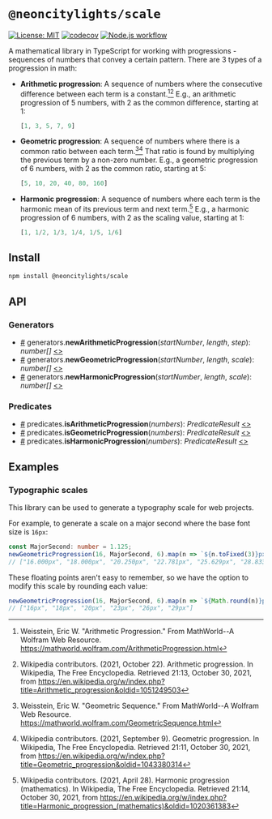 # `@neoncitylights/scale`
[![License: MIT](https://img.shields.io/badge/License-MIT-blue.svg)](https://opensource.org/licenses/MIT)
[![codecov](https://codecov.io/gh/neoncitylights/ts-scale/branch/main/graph/badge.svg?token=c7KOrPxoIb)](https://codecov.io/gh/neoncitylights/ts-scale)
[![Node.js workflow](https://github.com/neoncitylights/ts-scale/actions/workflows/main.yml/badge.svg)](https://github.com/neoncitylights/ts-scale/actions/workflows/main.yml)

A mathematical library in TypeScript for working with progressions - sequences of numbers that convey a certain pattern.
There are 3 types of a progression in math:
  - **Arithmetic progression**: A sequence of numbers where the consecutive difference between each term is a constant.[^arith-wolfram][^arithm-wiki] E.g., an arithmetic progression of 5 numbers, with 2 as the common difference, starting at 1:
    ```ts
    [1, 3, 5, 7, 9]
    ```
  - **Geometric progression**: A sequence of numbers where there is a common ratio between each term.[^geo-wolfram][^geo-wiki] That ratio is found by multiplying the previous term by a non-zero number.  E.g., a geometric progression of 6 numbers, with 2 as the common ratio, starting at 5:
    ```ts
    [5, 10, 20, 40, 80, 160]
    ```
  - **Harmonic progression**: A sequence of numbers where each term is the harmonic mean of its previous term and next term.[^harmonic-wiki] E.g., a harmonic progression of 6 numbers, with 2 as the scaling value, starting at 1:
    ```ts
    [1, 1/2, 1/3, 1/4, 1/5, 1/6]
    ```

## Install
```bash
npm install @neoncitylights/scale
```

## API
### Generators
 * <a href="#newArithmeticProgression" name="newArithmeticProgression">#</a> generators.**newArithmeticProgression**(*startNumber*, *length*, *step*): *number[]* [<>](./src/generators.ts)
 * <a href="#newGeometricProgression" name="newGeometricProgression">#</a> generators.**newGeometricProgression**(*startNumber*, *length*, *scale*): *number[]* [<>](./src/generators.ts)
 * <a href="#newHarmonicProgression" name="newHarmonicProgression">#</a> generators.**newHarmonicProgression**(*startNumber*, *length*, *scale*): *number[]* [<>](./src/generators.ts)
### Predicates
 * <a href="#isArithmeticProgression" name="isArithmeticProgression">#</a> predicates.**isArithmeticProgression**(*numbers*): *PredicateResult* [<>](./src/predicates.ts)
 * <a href="#isGeometricProgression" name="isGeometricProgression">#</a> predicates.**isGeometricProgression**(*numbers*): *PredicateResult* [<>](./src/predicates.ts)
 * <a href="#isHarmonicProgression" name="isHarmonicProgression">#</a> predicates.**isHarmonicProgression**(*numbers*): *PredicateResult* [<>](./src/predicates.ts)


## Examples
### Typographic scales
This library can be used to generate a typography scale for web projects.

For example, to generate a scale on a major second where the base font size is `16px`:
```ts
const MajorSecond: number = 1.125;
newGeometricProgression(16, MajorSecond, 6).map(n => `${n.toFixed(3)}px`));
// ["16.000px", "18.000px", "20.250px", "22.781px", "25.629px", "28.833px"]
```

These floating points aren't easy to remember, so we have the option to modify this scale by rounding each value:
```ts
newGeometricProgression(16, MajorSecond, 6).map(n => `${Math.round(n)}px`));
// ["16px", "18px", "20px", "23px", "26px", "29px"]
```

[^arith-wolfram]: Weisstein, Eric W. "Arithmetic Progression." From MathWorld--A Wolfram Web Resource. https://mathworld.wolfram.com/ArithmeticProgression.html 
[^geo-wolfram]:  Weisstein, Eric W. "Geometric Sequence." From MathWorld--A Wolfram Web Resource. https://mathworld.wolfram.com/GeometricSequence.html 
[^arithm-wiki]: Wikipedia contributors. (2021, October 22). Arithmetic progression. In Wikipedia, The Free Encyclopedia. Retrieved 21:13, October 30, 2021, from https://en.wikipedia.org/w/index.php?title=Arithmetic_progression&oldid=1051249503
[^geo-wiki]: Wikipedia contributors. (2021, September 9). Geometric progression. In Wikipedia, The Free Encyclopedia. Retrieved 21:11, October 30, 2021, from https://en.wikipedia.org/w/index.php?title=Geometric_progression&oldid=1043380314
[^harmonic-wiki]: Wikipedia contributors. (2021, April 28). Harmonic progression (mathematics). In Wikipedia, The Free Encyclopedia. Retrieved 21:14, October 30, 2021, from https://en.wikipedia.org/w/index.php?title=Harmonic_progression_(mathematics)&oldid=1020361383
